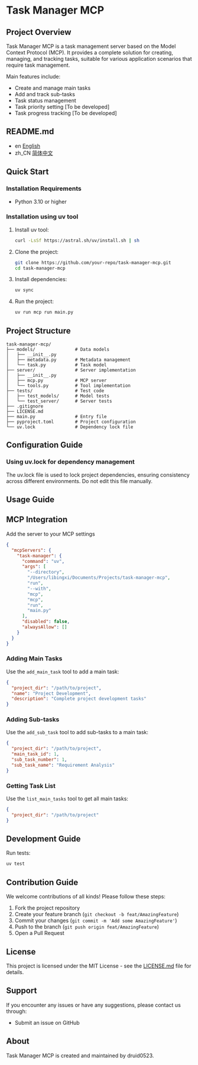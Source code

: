 # Task Manager MCP

## Project Overview

Task Manager MCP is a task management server based on the Model Context Protocol (MCP). It provides a complete solution for creating, managing, and tracking tasks, suitable for various application scenarios that require task management.

Main features include:
- Create and manage main tasks
- Add and track sub-tasks
- Task status management
- Task priority setting [To be developed]
- Task progress tracking [To be developed]

## README.md
- en [English](README.md)
- zh_CN [简体中文](README.zh_CN.md)

## Quick Start

### Installation Requirements
- Python 3.10 or higher

### Installation using uv tool
1. Install uv tool:
   ```bash
   curl -LsSf https://astral.sh/uv/install.sh | sh
   ```

2. Clone the project:
   ```bash
   git clone https://github.com/your-repo/task-manager-mcp.git
   cd task-manager-mcp
   ```

3. Install dependencies:
   ```bash
   uv sync
   ```

4. Run the project:
   ```bash
   uv run mcp run main.py
   ```

## Project Structure

```
task-manager-mcp/
├── models/               # Data models
│   ├── __init__.py
│   ├── metadata.py       # Metadata management
│   └── task.py           # Task model
├── server/               # Server implementation
│   ├── __init__.py
│   ├── mcp.py            # MCP server
│   └── tools.py          # Tool implementation
├── tests/                # Test code
│   ├── test_models/      # Model tests
│   └── test_server/      # Server tests
├── .gitignore
├── LICENSE.md
├── main.py               # Entry file
├── pyproject.toml        # Project configuration
└── uv.lock               # Dependency lock file
```

## Configuration Guide

### Using uv.lock for dependency management
The uv.lock file is used to lock project dependencies, ensuring consistency across different environments. Do not edit this file manually.

## Usage Guide

## MCP Integration

Add the server to your MCP settings

```json
{
  "mcpServers": {
    "task-manager": {
      "command": "uv",
      "args": [
        "--directory",
        "/Users/libingxi/Documents/Projects/task-manager-mcp",
        "run",
        "--with",
        "mcp",
        "mcp",
        "run",
        "main.py"
      ],
      "disabled": false,
      "alwaysAllow": []
    }
  }
}
```

### Adding Main Tasks
Use the `add_main_task` tool to add a main task:
```json
{
  "project_dir": "/path/to/project",
  "name": "Project Development",
  "description": "Complete project development tasks"
}
```

### Adding Sub-tasks
Use the `add_sub_task` tool to add sub-tasks to a main task:
```json
{
  "project_dir": "/path/to/project",
  "main_task_id": 1,
  "sub_task_number": 1,
  "sub_task_name": "Requirement Analysis"
}
```

### Getting Task List
Use the `list_main_tasks` tool to get all main tasks:
```json
{
  "project_dir": "/path/to/project"
}
```

## Development Guide

Run tests:
   ```bash
   uv test
   ```

## Contribution Guide

We welcome contributions of all kinds! Please follow these steps:

1. Fork the project repository
2. Create your feature branch (`git checkout -b feat/AmazingFeature`)
3. Commit your changes (`git commit -m 'Add some AmazingFeature'`)
4. Push to the branch (`git push origin feat/AmazingFeature`)
5. Open a Pull Request

## License

This project is licensed under the MIT License - see the [LICENSE.md](LICENSE.md) file for details.

## Support

If you encounter any issues or have any suggestions, please contact us through:
- Submit an issue on GitHub

## About

Task Manager MCP is created and maintained by druid0523.
